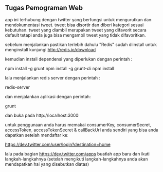 ## Tugas Pemograman Web

app ini terhubung dengan twitter yang berfungsi untuk mengurutkan dan mendokumentasi tweet.
tweet bisa disortir dan diberi kategori sesuai kebutuhan.
tweet yang diambil merupakan tweet yang difavorit secara default tetapi anda juga bisa mengambil tweet yang tidak difavoritkan.

sebelum menjalankan pastikan terlebih dahulu "Redis" sudah diinstall 
untuk menginstall kunjungi  http://redis.io/download

kemudian install dependensi yang diperlukan dengan perintah :

npm install -g grunt
npm install -g grunt-cli
npm install

lalu menjalankan redis server dengan perintah :

redis-server

dan menjalankan aplikasi dengan perintah:

grunt

dan buka pada http://localhost:3000

untuk penggunaan anda harus memakai consumerKey, consumerSecret, accessToken, accessTokenSecret & callBackUrl anda sendiri yang bisa anda dapatkan setelah mendaftar ke:

https://dev.twitter.com/user/login?destination=home

lalu pada bagian https://dev.twitter.com/apps buatlah app baru dan ikuti langkah-langkahnya (setelah mengikuti langkah-langkahnya anda akan mendapatkan hal yang disebutkan diatas)
